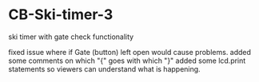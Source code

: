 # CB-Ski-timer-3
ski timer with gate check functionality

fixed issue where if Gate (button) left open would cause problems.
added some comments on which "{" goes with which "}"
added some lcd.print statements so viewers can understand what is happening.
